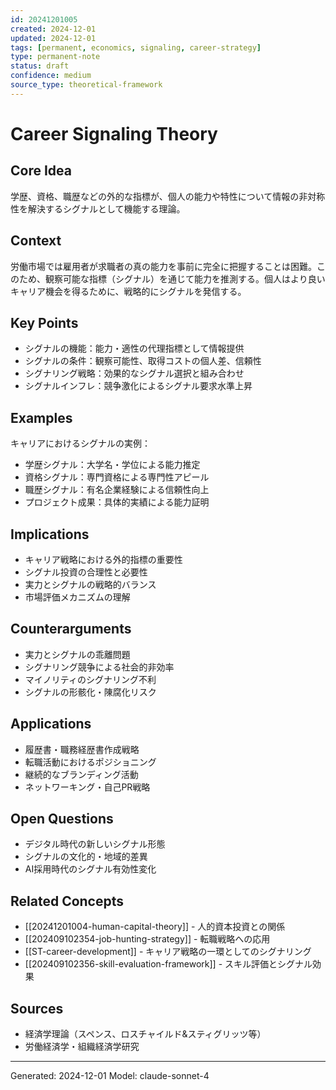 ```yaml
---
id: 20241201005
created: 2024-12-01
updated: 2024-12-01
tags: [permanent, economics, signaling, career-strategy]
type: permanent-note
status: draft
confidence: medium
source_type: theoretical-framework
---
```


# Career Signaling Theory

## Core Idea
学歴、資格、職歴などの外的な指標が、個人の能力や特性について情報の非対称性を解決するシグナルとして機能する理論。

## Context
労働市場では雇用者が求職者の真の能力を事前に完全に把握することは困難。このため、観察可能な指標（シグナル）を通じて能力を推測する。個人はより良いキャリア機会を得るために、戦略的にシグナルを発信する。

## Key Points
- シグナルの機能：能力・適性の代理指標として情報提供
- シグナルの条件：観察可能性、取得コストの個人差、信頼性
- シグナリング戦略：効果的なシグナル選択と組み合わせ
- シグナルインフレ：競争激化によるシグナル要求水準上昇

## Examples
キャリアにおけるシグナルの実例：
- 学歴シグナル：大学名・学位による能力推定
- 資格シグナル：専門資格による専門性アピール
- 職歴シグナル：有名企業経験による信頼性向上
- プロジェクト成果：具体的実績による能力証明

## Implications
- キャリア戦略における外的指標の重要性
- シグナル投資の合理性と必要性
- 実力とシグナルの戦略的バランス
- 市場評価メカニズムの理解

## Counterarguments
- 実力とシグナルの乖離問題
- シグナリング競争による社会的非効率
- マイノリティのシグナリング不利
- シグナルの形骸化・陳腐化リスク

## Applications
- 履歴書・職務経歴書作成戦略
- 転職活動におけるポジショニング
- 継続的なブランディング活動
- ネットワーキング・自己PR戦略

## Open Questions
- デジタル時代の新しいシグナル形態
- シグナルの文化的・地域的差異
- AI採用時代のシグナル有効性変化

## Related Concepts
- [[20241201004-human-capital-theory]] - 人的資本投資との関係
- [[202409102354-job-hunting-strategy]] - 転職戦略への応用
- [[ST-career-development]] - キャリア戦略の一環としてのシグナリング
- [[202409102356-skill-evaluation-framework]] - スキル評価とシグナル効果

## Sources
- 経済学理論（スペンス、ロスチャイルド&スティグリッツ等）
- 労働経済学・組織経済学研究

---
Generated: 2024-12-01
Model: claude-sonnet-4